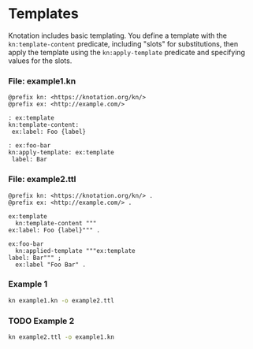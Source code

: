 # Templates

Knotation includes basic templating. You define a template with the `kn:template-content` predicate, including "slots" for substitutions, then apply the template using the `kn:apply-template` predicate and specifying values for the slots.

### File: example1.kn

```kn
@prefix kn: <https://knotation.org/kn/>
@prefix ex: <http://example.com/>

: ex:template
kn:template-content:
 ex:label: Foo {label}

: ex:foo-bar
kn:apply-template: ex:template
 label: Bar
```

### File: example2.ttl

```ttl
@prefix kn: <https://knotation.org/kn/> .
@prefix ex: <http://example.com/> .

ex:template
  kn:template-content """
ex:label: Foo {label}""" .

ex:foo-bar
  kn:applied-template """ex:template
label: Bar""" ;
  ex:label "Foo Bar" .
```

### Example 1

```sh
kn example1.kn -o example2.ttl
```

### TODO Example 2

```sh
kn example2.ttl -o example1.kn
```
